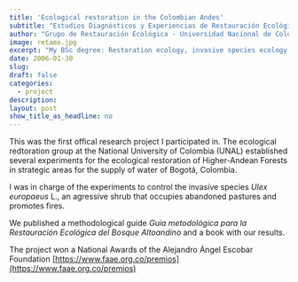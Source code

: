 ```yaml
---
title: 'Ecological restoration in the Colombian Andes'
subtitle: "Estudios Diagnósticos y Experiencias de Restauración Ecológica en el Bosque Alto Andino, El Caso de los Alrededores del Embalse de Chisacá, Usme, Bogotá, D.C"
author: "Grupo de Restauración Ecológica - Universidad Nacional de Colombia"
image: retamo.jpg
excerpt: "My BSc degree: Restoration ecology, invasive species ecology and management"
date: 2006-01-30
slug: 
draft: false
categories:
  - project
description: 
layout: post
show_title_as_headline: no
---
```



This was the first offical research project I participated in. The ecological redtoration group at the National University of Colombia (UNAL) established several experiments for the ecological restoration of Higher-Andean Forests in strategic areas for the supply of water of Bogotá, Colombia. 
 
I was in charge of the experiments to control the invasive species _Ulex europaeus_ L., an agressive shrub that occupies abandoned pastures and promotes fires. 

We published a methodological guide _Guía metodológica para la Restauración Ecológica del Bosque Altoandino_ and a book with our results. 

The project won a National Awards of the Alejandro Ángel Escobar Foundation [https://www.faae.org.co/premios](https://www.faae.org.co/premios)
